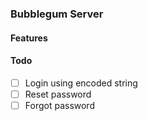 ### Bubblegum Server

#### Features
#### Todo
- [ ] Login using encoded string
- [ ] Reset password
- [ ] Forgot password